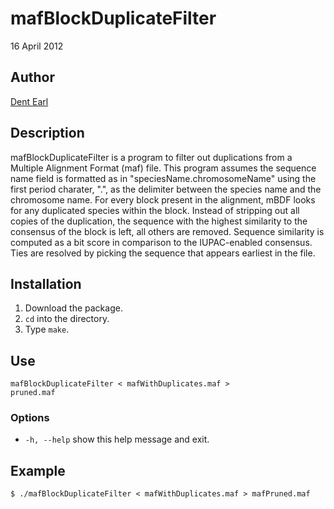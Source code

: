 # mafBlockDuplicateFilter

16 April 2012

## Author
[Dent Earl](http://github.com/dentearl/)

## Description
mafBlockDuplicateFilter is a program to filter out duplications from a Multiple Alignment Format (maf) file. This program assumes the sequence name field is formatted as in "speciesName.chromosomeName" using the first period charater, ".", as the delimiter between the species name and the chromosome name. For every block present in the alignment, mBDF looks for any duplicated species within the block. Instead of stripping out all copies of the duplication, the sequence with the highest similarity to the consensus of the block is left, all others are removed. Sequence similarity is computed as a bit score in comparison to the IUPAC-enabled consensus. Ties are resolved by picking the sequence that appears earliest in the file.

## Installation
1. Download the package.
2. <code>cd</code> into the directory.
3. Type <code>make</code>.

## Use
<code>mafBlockDuplicateFilter < mafWithDuplicates.maf > pruned.maf </code>

### Options
* <code>-h, --help</code>   show this help message and exit.

## Example
    $ ./mafBlockDuplicateFilter < mafWithDuplicates.maf > mafPruned.maf

